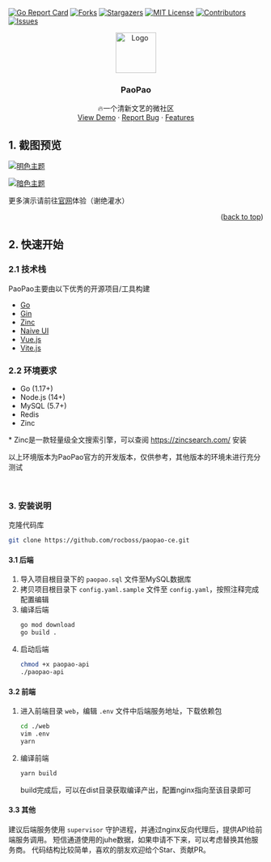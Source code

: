 <div id="top"></div>


<!-- PROJECT SHIELDS -->
[![Go Report Card][goreport-shield]][goreport-url]
[![Forks][forks-shield]][forks-url]
[![Stargazers][stars-shield]][stars-url]
[![MIT License][license-shield]][license-url]
[![Contributors][contributors-shield]][contributors-url]
[![Issues][issues-shield]][issues-url]

<!-- PROJECT LOGO -->
<div align="center">
  <a href="https://github.com/rocboss/paopao-ce">
    <img src="https://cdn.rocs.me/static/paopao-logo.png" alt="Logo" width="80" height="80">
  </a>

  <h3 align="center">PaoPao</h3>

  <p align="center">
    🔥一个清新文艺的微社区
    <br />
    <a href="https://www.paopao.info/">View Demo</a>
    ·
    <a href="https://github.com/rocboss/paopao-ce/issues">Report Bug</a>
    ·
    <a href="https://www.rocs.me/archives/paopao.html">Features</a>
  </p>
</div>



## 1. 截图预览

[![明色主题][product-light-screenshot]](https://www.paopao.info)

[![暗色主题][product-dark-screenshot]](https://www.paopao.info)

更多演示请前往[官网](https://www.paopao.info)体验（谢绝灌水）

<p align="right">(<a href="#top">back to top</a>)</p>

<!-- GETTING STARTED -->
## 2. 快速开始

### 2.1 技术栈

PaoPao主要由以下优秀的开源项目/工具构建

* [Go](https://go.dev/)
* [Gin](https://gin-gonic.com/)
* [Zinc](https://zinclabs.io/)
* [Naive UI](https://www.naiveui.com/)
* [Vue.js](https://vuejs.org/)
* [Vite.js](https://vitejs.dev/)


### 2.2 环境要求

- Go (1.17+)
- Node.js (14+)
- MySQL (5.7+)
- Redis
- Zinc

\* Zinc是一款轻量级全文搜索引擎，可以查阅 https://zincsearch.com/ 安装

以上环境版本为PaoPao官方的开发版本，仅供参考，其他版本的环境未进行充分测试

<br />

### 3. 安装说明

克隆代码库
   ```sh
   git clone https://github.com/rocboss/paopao-ce.git
   ```
#### 3.1 后端

1. 导入项目根目录下的 `paopao.sql` 文件至MySQL数据库
2. 拷贝项目根目录下 `config.yaml.sample` 文件至 `config.yaml`，按照注释完成配置编辑
3. 编译后端
    ```sh
    go mod download
    go build .
    ```
4. 启动后端
    ```sh
    chmod +x paopao-api
    ./paopao-api
    ```

#### 3.2 前端

1. 进入前端目录 `web`，编辑 `.env` 文件中后端服务地址，下载依赖包
    ```sh
    cd ./web
    vim .env
    yarn
    ```
2. 编译前端
    ```sh
    yarn build
    ```

    build完成后，可以在dist目录获取编译产出，配置nginx指向至该目录即可

#### 3.3 其他
建议后端服务使用 `supervisor` 守护进程，并通过nginx反向代理后，提供API给前端服务调用。
短信通道使用的juhe数据，如果申请不下来，可以考虑替换其他服务商。
代码结构比较简单，喜欢的朋友欢迎给个Star、贡献PR。

<!-- MARKDOWN LINKS & IMAGES -->
[contributors-shield]: https://img.shields.io/github/contributors/rocboss/paopao-ce?style=flat
[contributors-url]: https://github.com/rocboss/paopao-ce/graphs/contributors
[goreport-shield]: https://goreportcard.com/badge/github.com/rocboss/paopao-ce
[goreport-url]: https://goreportcard.com/report/github.com/rocboss/paopao-ce
[forks-shield]: https://img.shields.io/github/forks/rocboss/paopao-ce?style=flat
[forks-url]: https://github.com/rocboss/paopao-ce/network/members
[stars-shield]: https://img.shields.io/github/stars/rocboss/paopao-ce.svg?style=flat
[stars-url]: https://github.com/rocboss/paopao-ce/stargazers
[issues-shield]: https://img.shields.io/github/issues/rocboss/paopao-ce.svg?style=flat
[issues-url]: https://github.com/rocboss/paopao-ce/issues
[license-shield]: https://img.shields.io/github/license/rocboss/paopao-ce.svg?style=flat
[license-url]: https://github.com/rocboss/paopao-ce/blob/master/LICENSE.txt
[linkedin-shield]: https://img.shields.io/badge/-LinkedIn-black.svg?style=flat&logo=linkedin&colorB=555
[product-light-screenshot]: https://cdn.rocs.me/static/paopao-light.jpeg
[product-dark-screenshot]: https://cdn.rocs.me/static/paopao-dark.jpeg